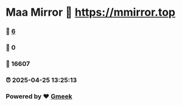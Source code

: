 # Maa Mirror :link: https://mmirror.top 
### :page_facing_up: [6](https://mmirror.top/tag.html) 
### :speech_balloon: 0 
### :hibiscus: 16607 
### :alarm_clock: 2025-04-25 13:25:13 
### Powered by :heart: [Gmeek](https://github.com/Meekdai/Gmeek)
